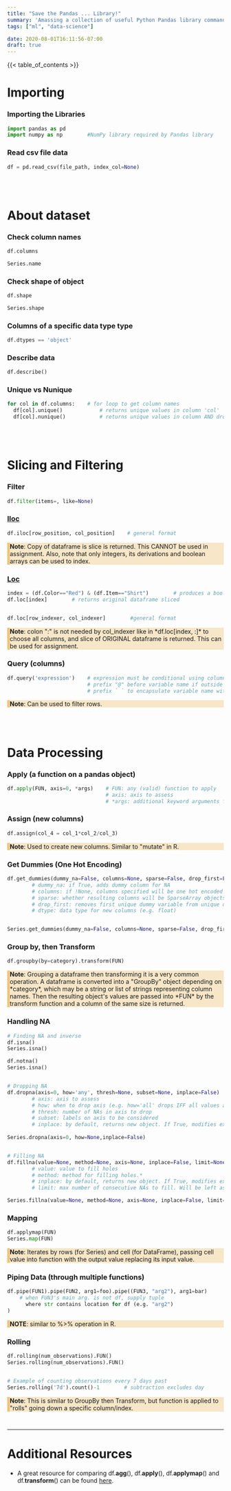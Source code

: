 ```yaml
---
title: "Save the Pandas ... Library!"
summary: 'Amassing a collection of useful Python Pandas library commands!'
tags: ["ml", "data-science"]

date: 2020-08-01T16:11:56-07:00
draft: true
---
```


<style>
.note {
  background-color: #f7e6c8;
  border-left: 6px solid #edc57e;
  margin-bottom: 10px;
}
</style>

{{< table_of_contents >}}

# Importing

### Importing the Libraries

```python
import pandas as pd
import numpy as np        #NumPy library required by Pandas library
```

### Read csv file data

```python
df = pd.read_csv(file_path, index_col=None)
```

<br><br>

# About dataset

### Check column names

```python
df.columns

Series.name
```

### Check shape of object

```python
df.shape

Series.shape
```

### Columns of a specific data type type

```python
df.dtypes == 'object'
```

### Describe data

```python
df.describe()
```

### Unique vs Nunique

```python
for col in df.columns:    # for loop to get column names
  df[col].unique()            # returns unique values in column 'col'
  df[col].nunique()           # returns unique values in column AND drop NAs
```

<br><br>

# Slicing and Filtering

### Filter

```python
df.filter(items=, like=None)
```

### <a href="https://pandas.pydata.org/pandas-docs/stable/reference/api/pandas.DataFrame.iloc.html" target="_blank">Iloc </a>

```python
df.iloc[row_position, col_position]    # general format
```

<p class='note'>
<b>Note</b>: Copy of dataframe is slice is returned. This CANNOT be used in assignment. Also, note that only integers, its derivations and boolean arrays can be used to index.
</p>

### <a href="https://pandas.pydata.org/pandas-docs/stable/reference/api/pandas.DataFrame.loc.html" target="_blank">Loc</a>

```python
index = (df.Color=="Red") & (df.Item=="Shirt")        # produces a boolean array
df.loc[index]        # returns original dataframe sliced


df.loc[row_indexer, col_indexer]        #general format
```

<p class='note'>
<b>Note</b>: colon ":"  is not needed by col_indexer like in *df.loc[index, :]* to choose all columns, and slice of ORIGINAL dataframe is returned. This can be used for assignment.
</p>

### Query (columns)

```python
df.query('expression')    # expression must be conditional using column variable/s
                          # prefix "@" before variable name if outside of dataframe env.
                          # prefix ` ` to encapsulate variable name with spaces
```

<p class='note'>
<b>Note</b>: Can be used to filter rows.
</p>


<br><br>
# Data Processing

### Apply (a function on a pandas object)

```python
df.apply(FUN, axis=0, *args)    # FUN: any (valid) function to apply
                                # axis: axis to assess
                                # *args: additional keyword arguments for FUN
```

### Assign (new columns)

```python
df.assign(col_4 = col_1*col_2/col_3)
```

<p class='note'> 
<b>Note</b>: Used to create new columns. Similar to "mutate" in R. 
</p>



### Get Dummies (One Hot Encoding)

```python
df.get_dummies(dummy_na=False, columns=None, sparse=False, drop_first=False, dtype=np.uint8)
        # dummy_na: if True, adds dummy column for NA
        # columns: if !None, columns specified will be one hot encoded
        # sparse: whether resulting columns will be SparseArray objects (True) or NumPy arrays(False) 
        # drop_first: removes first unique dummy variable from unique objects in column
        # dtype: data type for new columns (e.g. float)


Series.get_dummies(dummy_na=False, columns=None, sparse=False, drop_first=False, dtype='np.uint8')
```

### Group by, then Transform

```python
df.groupby(by=category).transform(FUN)

```

<p class='note'>
<b>Note</b>: Grouping a dataframe then transforming it is a very common operation. A dataframe is converted into a "GroupBy" object depending on *category*, which may be a string or list of strings representing column names. Then the resulting object's values are passed into *FUN* by the transform function and a column of the same size is returned.
</p>

### Handling NA

```python
# Finding NA and inverse
df.isna()
Series.isna()

df.notna()
Series.isna()


# Dropping NA
df.dropna(axis=0, how='any', thresh=None, subset=None, inplace=False)
        # axis: axis to assess
        # how: when to drop axis (e.g. how='all' drops IFF all values are NA)
        # thresh: number of NAs in axis to drop
        # subset: labels on axis to be considered
        # inplace: by default, returns new object. If True, modifies existing object
        
Series.dropna(axis=0, how=None,inplace=False)


# Filling NA
df.fillna(value=None, method=None, axis=None, inplace=False, limit=None)
        # value: value to fill holes
        # method: method for filling holes.*
        # inplace: by default, returns new object. If True, modifies existing object
        # limit: max number of consecutive NAs to fill. Will be left as NA if value is exceeded

Series.fillna(value=None, method=None, axis=None, inplace=False, limit=None)
```

### Mapping

```python
df.applymap(FUN)
Series.map(FUN)
```
<p class='note'> 
<b>Note</b>: Iterates by rows (for Series) and cell (for DataFrame), passing cell value into function with the output value replacing its input value.
</p>

### Piping Data (through multiple functions)

```python
df.pipe(FUN1).pipe(FUN2, arg1=foo).pipe((FUN3, "arg2"), arg1=bar)        
    # when FUN3's main arg. is not df, supply tuple
      where str contains location for df (e.g. "arg2")
)
```

<p class='note'> <b>NOTE</b>: similar to %>% operation in R. </p>


### Rolling

```python
df.rolling(num_observations).FUN()
Series.rolling(num_observations).FUN()


# Example of counting observations every 7 days past
Series.rolling('7d').count()-1        # subtraction excludes day 
```

<p class='note'>
<b>Note</b>: This is similar to GroupBy then Transform, but function is applied to "rolls" going down a specific column/index.
</p>


<br>

<hr>

# Additional Resources

* A great resource for comparing df.**agg**(), df.**apply**(), df.**applymap**() and df.**transform**() can be found <a href="https://stackoverflow.com/questions/46210678/whats-the-difference-between-transform-vs-applymap-for-pandas-dataframe">here</a>.